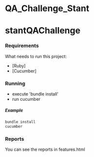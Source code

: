 # QA_Challenge_Stant

# stantQAChallenge

### Requirements

What needs to run this project:

* [Ruby]
* [Cucumber]


### Running

* execute 'bundle install'
* run cucumber

##### Example
```bash
bundle install
cucumber
```
### Reports

You can see the reports in features.html
 
